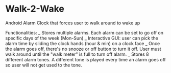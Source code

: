 # Walk-2-Wake
Android Alarm Clock that forces user to walk around to wake up

Functionalities:
_ Stores multiple alarms. Each alarm can be set to go off on specific days of the week (Mon-Sun)
_ Interactive GUI: user can pick the alarm time by sliding the clock hands (hour & min) on a clock face
_ Once the alarm goes off, there's no snooze or off button to turn it off. User must walk around until the "walk meter" is full to turn off alarm.
_ Stores 8 different alarm tones. A different tone is played every time an alarm goes off so user will not get used to the tone.
